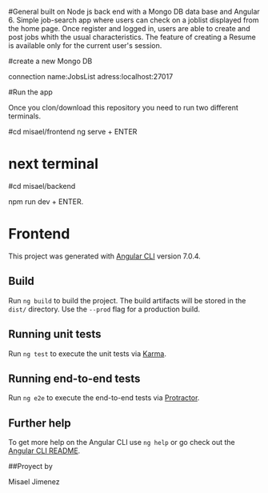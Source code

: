 #General
built on Node js back end with a Mongo DB data base and Angular 6.
Simple job-search app where users can check on a joblist displayed from the home page. Once register and logged in, users are able to create and post jobs whith the usual characteristics. The feature of creating a Resume is available only for the current user's session.

#create a new Mongo DB 

connection name:JobsList adress:localhost:27017 

#Run the app

 Once you clon/download this repository you need to run two different terminals.

#cd misael/frontend
ng serve + ENTER

# next terminal 

#cd misael/backend

npm run dev + ENTER.


# Frontend

This project was generated with [Angular CLI](https://github.com/angular/angular-cli) version 7.0.4.

## Build

Run `ng build` to build the project. The build artifacts will be stored in the `dist/` directory. Use the `--prod` flag for a production build.

## Running unit tests

Run `ng test` to execute the unit tests via [Karma](https://karma-runner.github.io).

## Running end-to-end tests

Run `ng e2e` to execute the end-to-end tests via [Protractor](http://www.protractortest.org/).

## Further help

To get more help on the Angular CLI use `ng help` or go check out the [Angular CLI README](https://github.com/angular/angular-cli/blob/master/README.md).

##Proyect by

Misael Jimenez
